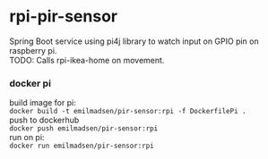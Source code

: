 # rpi-pir-sensor
Spring Boot service using pi4j library to watch input on GPIO pin on raspberry pi.   
TODO: Calls rpi-ikea-home on movement.

### docker pi
build image for pi:  
```docker build -t emilmadsen/pir-sensor:rpi -f DockerfilePi .```  
push to dockerhub   
```docker push emilmadsen/pir-sensor:rpi```   
run on pi:  
```docker run emilmadsen/pir-sensor:rpi```
